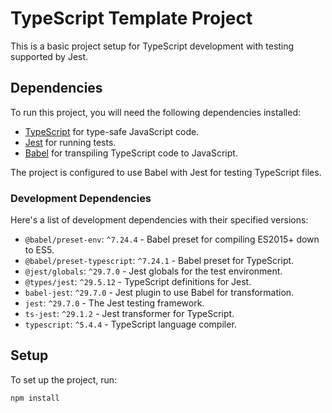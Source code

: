 # TypeScript Template Project

This is a basic project setup for TypeScript development with testing supported by Jest.

## Dependencies

To run this project, you will need the following dependencies installed:

- [TypeScript](https://www.typescriptlang.org/) for type-safe JavaScript code.
- [Jest](https://jestjs.io/) for running tests.
- [Babel](https://babeljs.io/) for transpiling TypeScript code to JavaScript.

The project is configured to use Babel with Jest for testing TypeScript files.

### Development Dependencies

Here's a list of development dependencies with their specified versions:

- `@babel/preset-env`: `^7.24.4` - Babel preset for compiling ES2015+ down to ES5.
- `@babel/preset-typescript`: `^7.24.1` - Babel preset for TypeScript.
- `@jest/globals`: `^29.7.0` - Jest globals for the test environment.
- `@types/jest`: `^29.5.12` - TypeScript definitions for Jest.
- `babel-jest`: `^29.7.0` - Jest plugin to use Babel for transformation.
- `jest`: `^29.7.0` - The Jest testing framework.
- `ts-jest`: `^29.1.2` - Jest transformer for TypeScript.
- `typescript`: `^5.4.4` - TypeScript language compiler.

## Setup

To set up the project, run:

```bash
npm install
